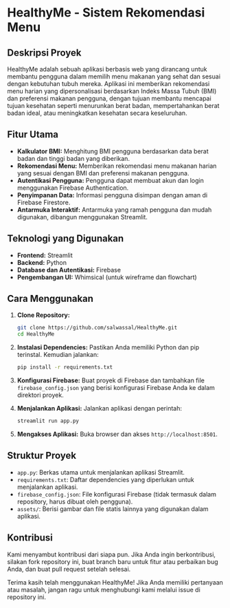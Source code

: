 # HealthyMe - Sistem Rekomendasi Menu

## Deskripsi Proyek
HealthyMe adalah sebuah aplikasi berbasis web yang dirancang untuk membantu pengguna dalam memilih menu makanan yang sehat dan sesuai dengan kebutuhan tubuh mereka. Aplikasi ini memberikan rekomendasi menu harian yang dipersonalisasi berdasarkan Indeks Massa Tubuh (BMI) dan preferensi makanan pengguna, dengan tujuan membantu mencapai tujuan kesehatan seperti menurunkan berat badan, mempertahankan berat badan ideal, atau meningkatkan kesehatan secara keseluruhan.

## Fitur Utama
- **Kalkulator BMI:** Menghitung BMI pengguna berdasarkan data berat badan dan tinggi badan yang diberikan.
- **Rekomendasi Menu:** Memberikan rekomendasi menu makanan harian yang sesuai dengan BMI dan preferensi makanan pengguna.
- **Autentikasi Pengguna:** Pengguna dapat membuat akun dan login menggunakan Firebase Authentication.
- **Penyimpanan Data:** Informasi pengguna disimpan dengan aman di Firebase Firestore.
- **Antarmuka Interaktif:** Antarmuka yang ramah pengguna dan mudah digunakan, dibangun menggunakan Streamlit.

## Teknologi yang Digunakan
- **Frontend:** Streamlit
- **Backend:** Python
- **Database dan Autentikasi:** Firebase
- **Pengembangan UI:** Whimsical (untuk wireframe dan flowchart)

## Cara Menggunakan
1. **Clone Repository:**
   ```bash
   git clone https://github.com/salwassal/HealthyMe.git
   cd HealthyMe
   ```

2. **Instalasi Dependencies:**
   Pastikan Anda memiliki Python dan pip terinstal. Kemudian jalankan:
   ```bash
   pip install -r requirements.txt
   ```

3. **Konfigurasi Firebase:**
   Buat proyek di Firebase dan tambahkan file `firebase_config.json` yang berisi konfigurasi Firebase Anda ke dalam direktori proyek.

4. **Menjalankan Aplikasi:**
   Jalankan aplikasi dengan perintah:
   ```bash
   streamlit run app.py
   ```

5. **Mengakses Aplikasi:**
   Buka browser dan akses `http://localhost:8501`.

## Struktur Proyek
- `app.py`: Berkas utama untuk menjalankan aplikasi Streamlit.
- `requirements.txt`: Daftar dependencies yang diperlukan untuk menjalankan aplikasi.
- `firebase_config.json`: File konfigurasi Firebase (tidak termasuk dalam repository, harus dibuat oleh pengguna).
- `assets/`: Berisi gambar dan file statis lainnya yang digunakan dalam aplikasi.

## Kontribusi
Kami menyambut kontribusi dari siapa pun. Jika Anda ingin berkontribusi, silakan fork repository ini, buat branch baru untuk fitur atau perbaikan bug Anda, dan buat pull request setelah selesai.

Terima kasih telah menggunakan HealthyMe! Jika Anda memiliki pertanyaan atau masalah, jangan ragu untuk menghubungi kami melalui issue di repository ini.
